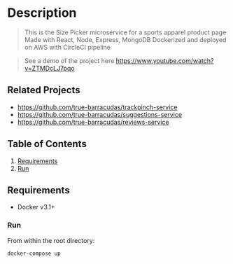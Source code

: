 # Description

> This is the Size Picker microservice for a sports apparel product page
> Made with React, Node, Express, MongoDB 
> Dockerized and deployed on AWS with CircleCI pipeline

> See a demo of the project here https://www.youtube.com/watch?v=ZTMDcLJ7pqo

## Related Projects

  - https://github.com/true-barracudas/trackpinch-service
  - https://github.com/true-barracudas/suggestions-service
  - https://github.com/true-barracudas/reviews-service

## Table of Contents

1. [Requirements](#requirements)
1. [Run](#run)

## Requirements

- Docker v3.1+

### Run

From within the root directory:

```sh
docker-compose up
```

